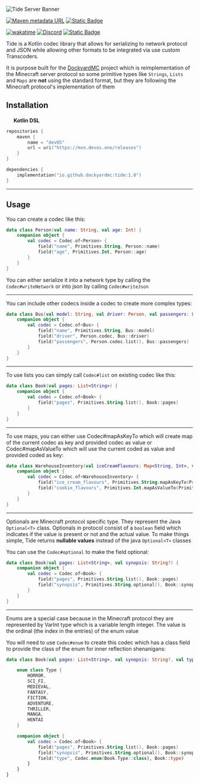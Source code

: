 ![Tide Server Banner](https://github.com/user-attachments/assets/a6cc4eb0-3b6b-486b-8e08-d49c51f791d3)

[![Maven metadata URL](https://img.shields.io/maven-metadata/v?metadataUrl=https%3A%2F%2Fmvn.devos.one%2Freleases%2Fio%2Fgithub%2Fdockyardmc%2Ftide%2Fmaven-metadata.xml&style=for-the-badge&logo=maven&logoColor=%23FFFFFF&label=Latest%20Version&color=%23afff87)](https://mvn.devos.one/#/releases/io/github/dockyardmc/dockyard)
[![Static Badge](https://img.shields.io/badge/Language-Kotlin-Kotlin?style=for-the-badge&color=%23963cf4)](https://kotlinlang.org/)

[![wakatime](https://wakatime.com/badge/user/7398c6f6-bec2-4b9c-b8b9-578d4a500952/project/d3ab2e30-2512-46ae-a8e5-6655e53da514.svg?style=for-the-badge)](https://wakatime.com/badge/github/DockyardMC/Dockyard)
[![Discord](https://img.shields.io/discord/1242845647892123650?label=Discord%20Server&color=%237289DA&style=for-the-badge&logo=discord&logoColor=%23FFFFFF)](https://discord.gg/SA9nmfMkdc)
[![Static Badge](https://img.shields.io/badge/Donate-Ko--Fi-pink?style=for-the-badge&logo=ko-fi&logoColor=%23FFFFFF&color=%23ff70c8)](https://ko-fi.com/LukynkaCZE)

Tide is a Kotlin codec library that allows for serializing to network protocol and JSON while allowing other formats to be integrated via use custom Transcoders. 

It is purpose built for the [DockyardMC](https://github.com/DockyardMC/Dockyard) project which is reimplementation of the Minecraft server protocol so some primitive types like `Strings`, `Lists` and `Maps` are **not** using the standard format, but they are following the Minecraft protocol's implementation of them

## Installation

<img src="https://cdn.worldvectorlogo.com/logos/kotlin-2.svg" width="16px"></img>
**Kotlin DSL**
```kotlin
repositories {
    maven {
        name = "devOS"
        url = uri("https://mvn.devos.one/releases")
    }
}

dependencies {
    implementation("io.github.dockyardmc:tide:1.0")
}
```
---

## Usage

You can create a codec like this:
```kotlin
data class Person(val name: String, val age: Int) {
    companion object {
        val codec = Codec.of<Person> {
            field("name", Primitives.String, Person::name)
            field("age", Primitives.Int, Person::age)
        }
    }
}
```
You can either serialize it into a network type by calling the `Codec#writeNetwork` or into json by calling `Codec#writeJson`

---

You can include other codecs inside a codec to create more complex types:

```kotlin
data class Bus(val model: String, val driver: Person, val passengers: List<Person>) {
    companion object {
        val codec = Codec.of<Bus> {
            field("name", Primitives.String, Bus::model)
            field("driver", Person.codec, Bus::driver)
            field("passengers", Person.codec.list(), Bus::passengers)
        }
    }
}
```

---

To use lists you can simply call `Codec#list` on existing codec like this:

```kotlin
data class Book(val pages: List<String>) {
    companion object {
        val codec = Codec.of<Book> {
            field("pages", Primitives.String.list(), Book::pages)
        }
    }
}
```

---

To use maps, you can either use Codec#mapAsKeyTo which will create map of the current codec as key and provided codec as value or Codec#mapAsValueTo which will use the current coded as value and provided coded as key:

```kotlin
data class WarehouseInventory(val iceCreamFlavours: Map<String, Int>, val cookieFlavours: Map<String, Int>) {
    companion object {
        val codec = Codec.of<WarehouseInventory> {
            field("ice_cream_flavours", Primitives.String.mapAsKeyTo(Primitives.VarInt), WarehouseInventory::iceCreamFlavours) //uses current as key of the map 
            field("cookie_flavours", Primitives.Int.mapAsValueTo(Primitives.String), WarehouseInventory::cookieFlavours) // uses current as value of the map
        }
    }
}
```

---

Optionals are Minecraft protocol specific type. They represent the Java `Optional<T>` class. Optionals in protocol consist of a `boolean` field which indicates if the value is present or not and the actual value. To make things simple, Tide returns **nullable values** instead of the java `Optional<T>` classes

You can use the `Codec#optional` to make the field optional:

```kotlin
data class Book(val pages: List<String>, val synopsis: String?) {
    companion object {
        val codec = Codec.of<Book> {
            field("pages", Primitives.String.list(), Book::pages)
            field("synopsis", Primitives.String.optional(), Book::synopsis)
        }
    }
}
```

---

Enums are a special case because in the Minecraft protocol they are represented by VarInt type which is a variable length integer. The value is the ordinal (the index in the entries) of the enum value

You will need to use `Codec#enum` to create this codec which has a class field to provide the class of the enum for inner reflection shenanigans:

```kotlin
data class Book(val pages: List<String>, val synopsis: String?, val type: Book.Type) {

    enum class Type {
        HORROR,
        SCI_FI,
        MEDIEVAL,
        FANTASY,
        FICTION,
        ADVENTURE,
        THRILLER,
        MANGA,
        HENTAI
    }

    companion object {
        val codec = Codec.of<Book> {
            field("pages", Primitives.String.list(), Book::pages)
            field("synopsis", Primitives.String.optional(), Book::synopsis)
            field("type", Codec.enum(Book.Type::class), Book::type)
        }
    }
}
```


